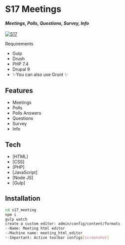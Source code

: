 # S17 Meetings
#### _Meetings, Polls, Questions, Survey, Info_

[![S17](https://avatars.githubusercontent.com/u/82461549?s=100&v=4)](https://github.com/S17team)


Requirements
- Gulp
- Drush
- PHP 7.4
- Drupal 9
- ✨You can also use Grunt ✨

## Features

- Meetings
- Polls
- Polls Answers
- Questions
- Survey
- Info

## Tech

- [HTML]
- [CSS]
- [PHP]
- [JavaScript]
- [Node JS]
- [Gulp]

## Installation

```sh
cd s17_meeting
npm i
gulp watch
create a custom editor: admin/config/content/formats
--Name: Meeting html editor
--Machine name: meeting_html_editor
--Important: Active toolbar configs[screenshot]
```